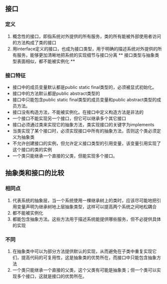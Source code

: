 ## 接口
### 定义
1. 概念性的接口，即指系统对外提供的所有服务，类的所有能被外部使用者访问的方法构成了类的接口
2. 用interface定义的接口，也成为接口类型，用于明确的描述系统对外提供的所有服务，能够更加清晰地把系统的实现细节与接口分离
** 接口类型与抽象类型表面相似，都不能被实例化 **

### 接口特征
* 接口中的成员变量默认都是public static final类型的，必须被显式初始化。
* 接口中的方法默认都是public abstract类型的
* 接口中只能包含public static final类型的成员变量和public abstract类型的成员方法。
* 接口没有构造方法，不能被实例化。在接口中定义构造方法是非法的
* 一个接口不能实现另一个接口，但它可以继承多个其它接口
* 接口必须通过类来实现它的抽象方法，类实现接口的关键字为implements
* 当类实现了某个接口时，必须实现接口中所有的抽象方法，否则这个类必须定义为抽象类
* 不允许创建接口的实例，但允许定义接口类型的引用变量，该变量引用实现了这个接口的类的实例
* 一个类只能继承一个直接的父类，但能实现多个接口。

## 抽象类和接口的比较
### 相同点
1. 代表系统的抽象层，当一个系统使用一棵继承树上的类时，应该尽可能地把引用变量声明为继承树地上层抽象类型，这样可以提高两个系统之间地松耦合
2. 都不能被实例化
3. 都能包含抽象方法。这些方法用于描述系统能提供哪些服务，但不必提供具体的实现

### 不同
1. 在抽象类中可以为部分方法提供默认的实现，从而避免在子类中重复实现它们，提高代码的可复用性，这是抽象类的优势所在，而接口中只能包含抽象方法
2. 一个类只能继承一个直接的父类，这个父类有可能是抽象类；但一个类可以实现多个接口，这就是接口的优势所在。